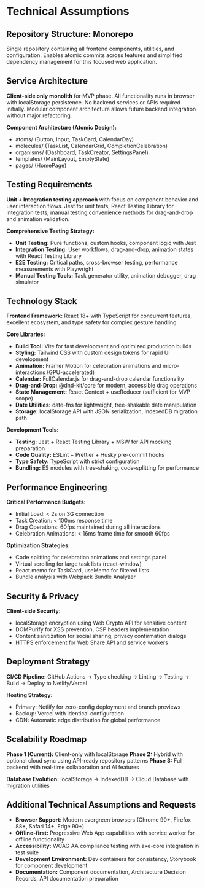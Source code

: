 # Technical Assumptions

## Repository Structure: Monorepo
Single repository containing all frontend components, utilities, and configuration. Enables atomic commits across features and simplified dependency management for this focused web application.

## Service Architecture
**Client-side only monolith** for MVP phase. All functionality runs in browser with localStorage persistence. No backend services or APIs required initially. Modular component architecture allows future backend integration without major refactoring.

**Component Architecture (Atomic Design):**
- atoms/ (Button, Input, TaskCard, CalendarDay)
- molecules/ (TaskList, CalendarGrid, CompletionCelebration)  
- organisms/ (Dashboard, TaskCreator, SettingsPanel)
- templates/ (MainLayout, EmptyState)
- pages/ (HomePage)

## Testing Requirements
**Unit + Integration testing approach** with focus on component behavior and user interaction flows. Jest for unit tests, React Testing Library for integration tests, manual testing convenience methods for drag-and-drop and animation validation.

**Comprehensive Testing Strategy:**
- **Unit Testing:** Pure functions, custom hooks, component logic with Jest
- **Integration Testing:** User workflows, drag-and-drop, animation states with React Testing Library
- **E2E Testing:** Critical paths, cross-browser testing, performance measurements with Playwright
- **Manual Testing Tools:** Task generator utility, animation debugger, drag simulator

## Technology Stack
**Frontend Framework:** React 18+ with TypeScript for concurrent features, excellent ecosystem, and type safety for complex gesture handling

**Core Libraries:**
- **Build Tool:** Vite for fast development and optimized production builds
- **Styling:** Tailwind CSS with custom design tokens for rapid UI development
- **Animation:** Framer Motion for celebration animations and micro-interactions (GPU-accelerated)
- **Calendar:** FullCalendar.js for drag-and-drop calendar functionality
- **Drag-and-Drop:** @dnd-kit/core for modern, accessible drag operations
- **State Management:** React Context + useReducer (sufficient for MVP scope)
- **Date Utilities:** date-fns for lightweight, tree-shakable date manipulation
- **Storage:** localStorage API with JSON serialization, IndexedDB migration path

**Development Tools:**
- **Testing:** Jest + React Testing Library + MSW for API mocking preparation
- **Code Quality:** ESLint + Prettier + Husky pre-commit hooks
- **Type Safety:** TypeScript with strict configuration
- **Bundling:** ES modules with tree-shaking, code-splitting for performance

## Performance Engineering
**Critical Performance Budgets:**
- Initial Load: < 2s on 3G connection
- Task Creation: < 100ms response time  
- Drag Operations: 60fps maintained during all interactions
- Celebration Animations: < 16ms frame time for smooth 60fps

**Optimization Strategies:**
- Code splitting for celebration animations and settings panel
- Virtual scrolling for large task lists (react-window)
- React.memo for TaskCard, useMemo for filtered lists
- Bundle analysis with Webpack Bundle Analyzer

## Security & Privacy
**Client-side Security:**
- localStorage encryption using Web Crypto API for sensitive content
- DOMPurify for XSS prevention, CSP headers implementation
- Content sanitization for social sharing, privacy confirmation dialogs
- HTTPS enforcement for Web Share API and service workers

## Deployment Strategy
**CI/CD Pipeline:** GitHub Actions → Type checking → Linting → Testing → Build → Deploy to Netlify/Vercel

**Hosting Strategy:**
- Primary: Netlify for zero-config deployment and branch previews
- Backup: Vercel with identical configuration
- CDN: Automatic edge distribution for global performance

## Scalability Roadmap
**Phase 1 (Current):** Client-only with localStorage
**Phase 2:** Hybrid with optional cloud sync using API-ready repository patterns
**Phase 3:** Full backend with real-time collaboration and AI features

**Database Evolution:** localStorage → IndexedDB → Cloud Database with migration utilities

## Additional Technical Assumptions and Requests
- **Browser Support:** Modern evergreen browsers (Chrome 90+, Firefox 88+, Safari 14+, Edge 90+)
- **Offline-first:** Progressive Web App capabilities with service worker for offline functionality
- **Accessibility:** WCAG AA compliance testing with axe-core integration in test suite
- **Development Environment:** Dev containers for consistency, Storybook for component development
- **Documentation:** Component documentation, Architecture Decision Records, API documentation preparation
